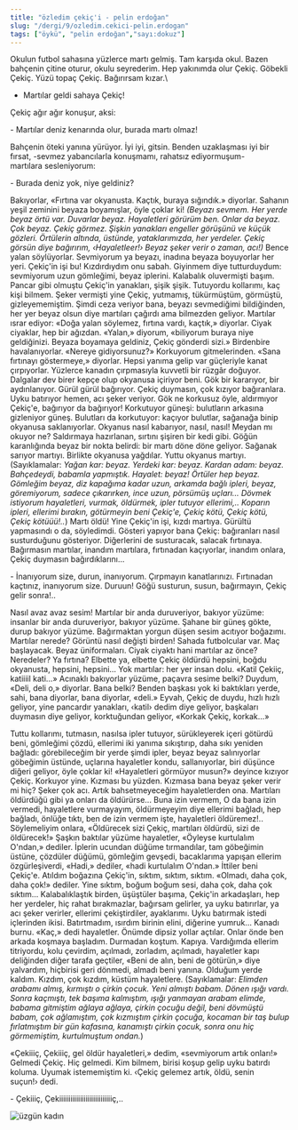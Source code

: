 ```yaml
---
title: "özledim çekiç'i - pelin erdoğan"
slug: "/dergi/9/ozledim.cekici-pelin.erdogan"
tags: ["öykü", "pelin erdoğan","sayı:dokuz"]
---
```


Okulun futbol sahasına yüzlerce martı gelmiş. Tam karşıda okul. Bazen
bahçenin çitine oturur, okulu seyrederim. Hep yakınımda olur Çekiç.
Göbekli Çekiç. Yüzü topaç Çekiç. Bağırırsam kızar.\
- Martılar geldi sahaya Çekiç!

Çekiç ağır ağır konuşur, aksi:

\- Martılar deniz kenarında olur, burada martı olmaz!

Bahçenin öteki yanına yürüyor. İyi iyi, gitsin. Benden uzaklaşması iyi
bir fırsat, -sevmez yabancılarla konuşmamı, rahatsız ediyormuşum-
martılara sesleniyorum:

\- Burada deniz yok, niye geldiniz?

Bakıyorlar, «Fırtına var okyanusta. Kaçtık, buraya sığındık.» diyorlar.
Sahanın yeşil zeminini beyaza boyamışlar, öyle çoklar ki! *(Beyazı
sevmem. Her yerde beyaz örtü var. Duvarlar beyaz. Hayaletleri görürüm
ben. Onlar da beyaz. Çok beyaz. Çekiç görmez. Şişkin yanakları engeller
görüşünü ve küçük gözleri. Örtülerin altında, üstünde, yataklarımızda,
her yerdeler. Çekiç görsün diye bağırırım, ‹Hayaletleer!› Beyaz şeker
verir o zaman, acı!)* Bence yalan söylüyorlar. Sevmiyorum ya beyazı,
inadına beyaza boyuyorlar her yeri. Çekiç'in işi bu! Kızdırdıydım onu
sabah. Giyinmem diye tutturduydum: sevmiyorum uzun gömleğimi, beyaz
iplerini. Kalabalık oluvermişti başım. Pancar gibi olmuştu Çekiç'in
yanakları, şişik şişik. Tutuyordu kollarımı, kaç kişi bilmem. Şeker
vermişti yine Çekiç, yutmamış, tükürmüştüm, görmüştü, gizleyememiştim.
Şimdi ceza veriyor bana, beyazı sevmediğimi bildiğinden, her yer beyaz
olsun diye martıları çağırdı ama bilmezden geliyor. Martılar ısrar
ediyor: «Doğa yalan söylemez, fırtına vardı, kaçtık,» diyorlar. Ciyak
ciyaklar, hep bir ağızdan. «Yalan,» diyorum, «biliyorum buraya niye
geldiğinizi. Beyaza boyamaya geldiniz, Çekiç gönderdi sizi.» Birdenbire
havalanıyorlar. «Nereye gidiyorsunuz?» Korkuyorum gitmelerinden. «Sana
fırtınayı göstermeye,» diyorlar. Hepsi yanıma gelip var güçleriyle kanat
çırpıyorlar. Yüzlerce kanadın çırpmasıyla kuvvetli bir rüzgâr doğuyor.
Dalgalar dev birer kepçe olup okyanusa içiriyor beni. Gök bir kararıyor,
bir aydınlanıyor. Gürül gürül bağırıyor. Çekiç duymasın, çok kızıyor
bağıranlara. Uyku batırıyor hemen, acı şeker veriyor. Gök ne korkusuz
öyle, aldırmıyor Çekiç'e, bağırıyor da bağırıyor! Korkutuyor güneşi:
bulutların arkasına gizleniyor güneş. Bulutları da korkutuyor: kaçıyor
bulutlar, sağanağa binip okyanusa saklanıyorlar. Okyanus nasıl
kabarıyor, nasıl, nasıl! Meydan mı okuyor ne? Saldırmaya hazırlanan,
sırtını şişiren bir kedi gibi. Göğün karanlığında beyaz bir nokta
belirdi: bir martı döne döne geliyor. Sağanak sarıyor martıyı. Birlikte
okyanusa yağdılar. Yuttu okyanus martıyı. (Sayıklamalar: *Yağan kar:
beyaz. Yerdeki kar: beyaz. Kardan adam: beyaz. Bahçedeydi, babamla
yapmıştık. Hayalet: beyaz! Örtüler hep beyaz. Gömleğim beyaz, diz
kapağıma kadar uzun, arkamda bağlı ipleri, beyaz, göremiyorum, sadece
çıkarırken, ince uzun, pörsümüş uçları... Dövmek istiyorum hayaletleri,
vurmak, öldürmek, ipler tutuyor ellerimi,.. Koparın ipleri, ellerimi
bırakın, götürmeyin beni Çekiç'e, Çekiç kötü, Çekiç kötü, Çekiç
kötüüü!..*) Martı öldü! Yine Çekiç'in işi, kızdı martıya. Gürültü
yapmasındı o da, söyledimdi. Gösteri yapıyor bana Çekiç: bağıranları
nasıl susturduğunu gösteriyor. Diğerlerini de susturacak, salacak
fırtınaya. Bağırmasın martılar, inandım martılara, fırtınadan
kaçıyorlar, inandım onlara, Çekiç duymasın bağırdıklarını...

\- İnanıyorum size, durun, inanıyorum. Çırpmayın kanatlarınızı.
Fırtınadan kaçtınız, inanıyorum size. Duruun! Göğü susturun, susun,
bağırmayın, Çekiç gelir sonra!..

Nasıl avaz avaz sesim! Martılar bir anda duruveriyor, bakıyor yüzüme:
insanlar bir anda duruveriyor, bakıyor yüzüme. Şahane bir güneş gökte,
durup bakıyor yüzüme. Bağırmaktan yorgun düşen sesim acıtıyor boğazımı.
Martılar nerede? Görüntü nasıl değişti birden! Sahada futbolcular var.
Maç başlayacak. Beyaz üniformaları. Ciyak ciyaktı hani martılar az önce?
Neredeler? Ya fırtına? Elbette ya, elbette Çekiç öldürdü hepsini, boğdu
okyanusta, hepsini, hepsini... Yok martılar: her yer insan dolu. «Katil
Çekiiç, katiiiil kati...» Acınaklı bakıyorlar yüzüme, paçavra sesime
belki? Duydum, «Deli, deli o,» diyorlar. Bana belki? Benden başkası yok
ki baktıkları yerde, sahi, bana diyorlar, bana diyorlar, «deli.» Eyvah,
Çekiç de duydu, hızlı hızlı geliyor, yine pancardır yanakları, ‹katil›
dedim diye geliyor, başkaları duymasın diye geliyor, korktuğundan
geliyor, «Korkak Çekiç, korkak...»

Tuttu kollarımı, tutmasın, nasılsa ipler tutuyor, sürükleyerek içeri
götürdü beni, gömleğimi çözdü, ellerimi iki yanıma sıkıştırıp, daha sıkı
yeniden bağladı: görebileceğim bir yerde şimdi ipler, beyaz beyaz
salınıyorlar göbeğimin üstünde, uçlarına hayaletler kondu,
sallanıyorlar, biri düşünce diğeri geliyor, öyle çoklar ki! «Hayaletleri
görmüyor musun?» deyince kızıyor Çekiç. Korkuyor yine. Kızması bu
yüzden. Kızmasa bana beyaz şeker verir mi hiç? Şeker çok acı. Artık
bahsetmeyeceğim hayaletlerden ona. Martıları öldürdüğü gibi ya onları da
öldürürse... Buna izin vermem, O da bana izin vermedi, hayaletlere
vurmayayım, öldürmeyeyim diye ellerimi bağladı, hep bağladı, önlüğe
tıktı, ben de izin vermem işte, hayaletleri öldüremez!.. Söylemeliyim
onlara, «Öldürecek sizi Çekiç, martıları öldürdü, sizi de öldürecek!»
Şaşkın baktılar yüzüme hayaletler, «Öyleyse kurtulalım O'ndan,» dediler.
İplerin ucundan düğüme tırmandılar, tam göbeğimin üstüne, çözdüler
düğümü, gömleğim gevşedi, bacaklarıma yapışan ellerim özgürleşiverdi,
«Hadi,» dediler, «hadi kurtulalım O'ndan.» İttiler beni Çekiç'e. Atıldım
boğazına Çekiç'in, sıktım, sıktım, sıktım. «Olmadı, daha çok, daha çok!»
dediler. Yine sıktım, boğum boğum sesi, daha çok, daha çok sıktım...
Kalabalıklaştık birden, üşüştüler başıma, Çekiç'in arkadaşları, hep her
yerdeler, hiç rahat bırakmazlar, bağırsam gelirler, ya uyku batırırlar,
ya acı şeker verirler, ellerimi çekiştirdiler, ayaklarımı. Uyku batırmak
istedi içlerinden ikisi. Batırtmadım, ısırdım birinin elini, diğerine
yumruk... Kanadı burnu. «Kaç,» dedi hayaletler. Önümde dipsiz yollar
açtılar. Onlar önde ben arkada koşmaya başladım. Durmadan koştum.
Kapıya. Vardığımda ellerim titriyordu, kolu çevirdim, açılmadı,
zorladım, açılmadı, hayaletler kapı deliğinden diğer tarafa geçtiler,
«Beni de alın, beni de götürün,» diye yalvardım, hiçbirisi geri dönmedi,
almadı beni yanına. Olduğum yerde kaldım. Kızdım, çok kızdım, küstüm
hayaletlere. (Sayıklamalar: *Elimden arabamı almış, kırmıştı o çirkin
çocuk. Yeni almıştı babam. Dönen ışığı vardı. Sonra kaçmıştı, tek başıma
kalmıştım, ışığı yanmayan arabam elimde, babama gitmiştim ağlaya ağlaya,
çirkin çocuğu değil, beni dövmüştü babam, çok ağlamıştım, çok kızmıştım
çirkin çocuğa, kocaman bir taş bulup fırlatmıştım bir gün kafasına,
kanamıştı çirkin çocuk, sonra onu hiç görmemiştim, kurtulmuştum ondan.*)

«Çekiiiç, Çekiiiç, gel öldür hayaletleri,» dedim, «sevmiyorum artık
onları!» Gelmedi Çekiç. Hiç gelmedi. Kim bilmem, birisi koşup gelip uyku
batırdı koluma. Uyumak istememiştim ki. ‹Çekiç gelemez artık, öldü,
senin suçun!› dedi.

\- Çekiiiç, Çekiiiiiiiiiiiiiiiiiiiiiiiiiiiiç,..

![üzgün kadın](/img/99.19.jpg)

